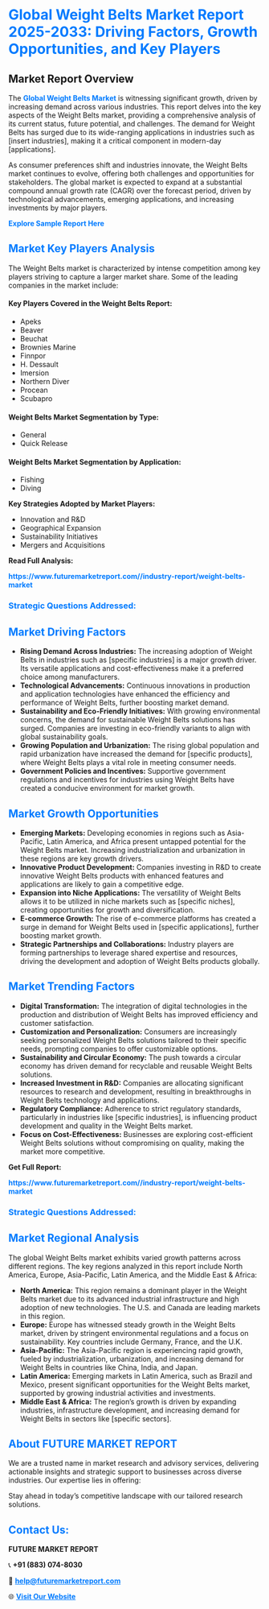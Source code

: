 <h1 style="color: #007BFF;">Global Weight Belts Market Report 2025-2033: Driving Factors, Growth Opportunities, and Key Players</h1>

<section id="overview">
<h2>Market Report Overview</h2>
<p>The <a href="https://www.futuremarketreport.com//industry-report/weight-belts-market" style="color: #007BFF; text-decoration: none;"><strong>Global Weight Belts Market</strong></a> is witnessing significant growth, driven by increasing demand across various industries. This report delves into the key aspects of the Weight Belts market, providing a comprehensive analysis of its current status, future potential, and challenges. The demand for Weight Belts has surged due to its wide-ranging applications in industries such as [insert industries], making it a critical component in modern-day [applications].</p>
<p>As consumer preferences shift and industries innovate, the Weight Belts market continues to evolve, offering both challenges and opportunities for stakeholders. The global market is expected to expand at a substantial compound annual growth rate (CAGR) over the forecast period, driven by technological advancements, emerging applications, and increasing investments by major players.</p>
</section>

<section id="overview">
<p><a href="https://www.futuremarketreport.com//request-sample/reportId=48602" style="color: #007BFF; text-decoration: none;"><strong>Explore Sample Report Here</strong></a></p>
</section>

<section id="key-players">
<h2 style="color: #007BFF;">Market Key Players Analysis</h2>
<p>The Weight Belts market is characterized by intense competition among key players striving to capture a larger market share. Some of the leading companies in the market include:</p>
<h4>Key Players Covered in the Weight Belts Report:</h4>
<ul><li>Apeks</li><li>Beaver</li><li>Beuchat</li><li>Brownies Marine</li><li>Finnpor</li><li>H. Dessault</li><li>Imersion</li><li>Northern Diver</li><li>Procean</li><li>Scubapro</li></ul>
<h4>Weight Belts Market Segmentation by Type:</h4>
<ul><li>General</li><li>Quick Release</li></ul>

<h4>Weight Belts Market Segmentation by Application:</h4>
<ul><li>Fishing</li><li>Diving</li></ul>
<p><strong>Key Strategies Adopted by Market Players:</strong></p>
<ul>
<li>Innovation and R&D</li>
<li>Geographical Expansion</li>
<li>Sustainability Initiatives</li>
<li>Mergers and Acquisitions</li>
</ul>
</section>

<section>
<p><strong>Read Full Analysis: </strong></p><a href="https://www.futuremarketreport.com//industry-report/weight-belts-market" style="color: #007BFF; text-decoration: none;"><strong>https://www.futuremarketreport.com//industry-report/weight-belts-market</strong></a>
<h3 style="color: #007BFF;">Strategic Questions Addressed:</h3>
</section>

<section id="driving-factors">
<h2 style="color: #007BFF;">Market Driving Factors</h2>
<ul>
<li><strong>Rising Demand Across Industries:</strong> The increasing adoption of Weight Belts in industries such as [specific industries] is a major growth driver. Its versatile applications and cost-effectiveness make it a preferred choice among manufacturers.</li>
<li><strong>Technological Advancements:</strong> Continuous innovations in production and application technologies have enhanced the efficiency and performance of Weight Belts, further boosting market demand.</li>
<li><strong>Sustainability and Eco-Friendly Initiatives:</strong> With growing environmental concerns, the demand for sustainable Weight Belts solutions has surged. Companies are investing in eco-friendly variants to align with global sustainability goals.</li>
<li><strong>Growing Population and Urbanization:</strong> The rising global population and rapid urbanization have increased the demand for [specific products], where Weight Belts plays a vital role in meeting consumer needs.</li>
<li><strong>Government Policies and Incentives:</strong> Supportive government regulations and incentives for industries using Weight Belts have created a conducive environment for market growth.</li>
</ul>
</section>

<section id="growth-opportunities">
<h2 style="color: #007BFF;">Market Growth Opportunities</h2>
<ul>
<li><strong>Emerging Markets:</strong> Developing economies in regions such as Asia-Pacific, Latin America, and Africa present untapped potential for the Weight Belts market. Increasing industrialization and urbanization in these regions are key growth drivers.</li>
<li><strong>Innovative Product Development:</strong> Companies investing in R&D to create innovative Weight Belts products with enhanced features and applications are likely to gain a competitive edge.</li>
<li><strong>Expansion into Niche Applications:</strong> The versatility of Weight Belts allows it to be utilized in niche markets such as [specific niches], creating opportunities for growth and diversification.</li>
<li><strong>E-commerce Growth:</strong> The rise of e-commerce platforms has created a surge in demand for Weight Belts used in [specific applications], further boosting market growth.</li>
<li><strong>Strategic Partnerships and Collaborations:</strong> Industry players are forming partnerships to leverage shared expertise and resources, driving the development and adoption of Weight Belts products globally.</li>
</ul>
</section>

<section id="trending-factors">
<h2 style="color: #007BFF;">Market Trending Factors</h2>
<ul>
<li><strong>Digital Transformation:</strong> The integration of digital technologies in the production and distribution of Weight Belts has improved efficiency and customer satisfaction.</li>
<li><strong>Customization and Personalization:</strong> Consumers are increasingly seeking personalized Weight Belts solutions tailored to their specific needs, prompting companies to offer customizable options.</li>
<li><strong>Sustainability and Circular Economy:</strong> The push towards a circular economy has driven demand for recyclable and reusable Weight Belts solutions.</li>
<li><strong>Increased Investment in R&D:</strong> Companies are allocating significant resources to research and development, resulting in breakthroughs in Weight Belts technology and applications.</li>
<li><strong>Regulatory Compliance:</strong> Adherence to strict regulatory standards, particularly in industries like [specific industries], is influencing product development and quality in the Weight Belts market.</li>
<li><strong>Focus on Cost-Effectiveness:</strong> Businesses are exploring cost-efficient Weight Belts solutions without compromising on quality, making the market more competitive.</li>
</ul>
</section>

<section>
<p><strong>Get Full Report: </strong></p><a href="https://www.futuremarketreport.com//industry-report/weight-belts-market" style="color: #007BFF; text-decoration: none;"><strong>https://www.futuremarketreport.com//industry-report/weight-belts-market</strong></a>
<h3 style="color: #007BFF;">Strategic Questions Addressed:</h3>
</section>


<section id="regional-analysis">
<h2 style="color: #007BFF;">Market Regional Analysis</h2>
<p>The global Weight Belts market exhibits varied growth patterns across different regions. The key regions analyzed in this report include North America, Europe, Asia-Pacific, Latin America, and the Middle East & Africa:</p>
<ul>
<li><strong>North America:</strong> This region remains a dominant player in the Weight Belts market due to its advanced industrial infrastructure and high adoption of new technologies. The U.S. and Canada are leading markets in this region.</li>
<li><strong>Europe:</strong> Europe has witnessed steady growth in the Weight Belts market, driven by stringent environmental regulations and a focus on sustainability. Key countries include Germany, France, and the U.K.</li>
<li><strong>Asia-Pacific:</strong> The Asia-Pacific region is experiencing rapid growth, fueled by industrialization, urbanization, and increasing demand for Weight Belts in countries like China, India, and Japan.</li>
<li><strong>Latin America:</strong> Emerging markets in Latin America, such as Brazil and Mexico, present significant opportunities for the Weight Belts market, supported by growing industrial activities and investments.</li>
<li><strong>Middle East & Africa:</strong> The region’s growth is driven by expanding industries, infrastructure development, and increasing demand for Weight Belts in sectors like [specific sectors].</li>
</ul>
</section>

<footer>
<h2 style="color: #007BFF;">About FUTURE MARKET REPORT</h2>
<p>We are a trusted name in market research and advisory services, delivering actionable insights and strategic support to businesses across diverse industries. Our expertise lies in offering:</p>

<p>Stay ahead in today’s competitive landscape with our tailored research solutions.</p>

<h2 style="color: #007BFF;">Contact Us:</h2>
<p><strong>FUTURE MARKET REPORT</strong></p>
<p>📞 <strong>+91 (883) 074-8030</strong></p>
<p>📧 <strong><a href="mailto:help@futuremarketreport.com" style="color: #007BFF;">help@futuremarketreport.com</a></strong></p>
<p>🌐 <strong><a href="https://www.futuremarketreport.com/" style="color: #007BFF;">Visit Our Website</a></strong></p>
</footer>